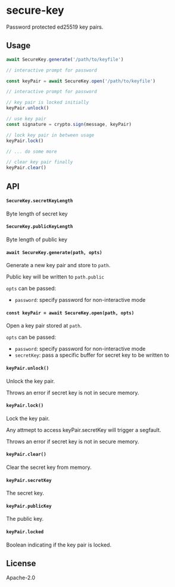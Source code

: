 # secure-key

Password protected ed25519 key pairs.

## Usage

```js
await SecureKey.generate('/path/to/keyfile')

// interactive prompt for password
```

```js
const keyPair = await SecureKey.open('/path/to/keyfile')

// interactive prompt for password

// key pair is locked initially  
keyPair.unlock()

// use key pair  
const signature = crypto.sign(message, keyPair)

// lock key pair in between usage
keyPair.lock()

// ... do some more

// clear key pair finally
keyPair.clear()
```

## API

#### `SecureKey.secretKeyLength`

Byte length of secret key

#### `SecureKey.publicKeyLength`

Byte length of public key

#### `await SecureKey.generate(path, opts)`

Generate a new key pair and store to `path`.

Public key will be written to `path.public`

`opts` can be passed:
- `password`: specify password for non-interactive mode

#### `const keyPair = await SecureKey.open(path, opts)`

Open a key pair stored at `path`.

`opts` can be passed:
- `password`: specify password for non-interactive mode
- `secretKey`: pass a specific buffer for secret key to be written to

#### `keyPair.unlock()`

Unlock the key pair.

Throws an error if secret key is not in secure memory.

#### `keyPair.lock()`

Lock the key pair.

Any attmept to access keyPair.secretKey will trigger a segfault.

Throws an error if secret key is not in secure memory.

#### `keyPair.clear()`

Clear the secret key from memory.

#### `keyPair.secretKey`

The secret key.

#### `keyPair.publicKey`

The public key.

#### `keyPair.locked`

Boolean indicating if the key pair is locked.

## License

Apache-2.0
